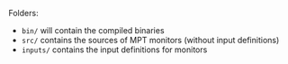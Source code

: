 Folders:

 - `bin/` will contain the compiled binaries
 - `src/` contains the sources of MPT monitors (without input definitions)
 - `inputs/` contains the input definitions for monitors
